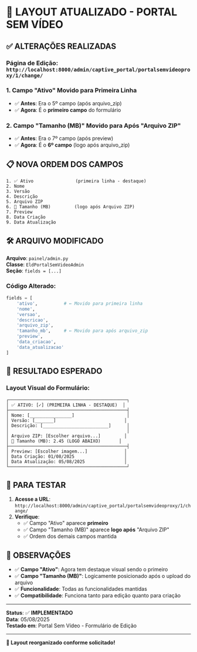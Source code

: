 # 🔧 LAYOUT ATUALIZADO - PORTAL SEM VÍDEO

## ✅ **ALTERAÇÕES REALIZADAS**

### **Página de Edição**: `http://localhost:8000/admin/captive_portal/portalsemvideoproxy/1/change/`

### **1. Campo "Ativo" Movido para Primeira Linha**
- ✅ **Antes**: Era o 5º campo (após arquivo_zip)
- ✅ **Agora**: É o **primeiro campo** do formulário

### **2. Campo "Tamanho (MB)" Movido para Após "Arquivo ZIP"**
- ✅ **Antes**: Era o 7º campo (após preview)
- ✅ **Agora**: É o **6º campo** (logo após arquivo_zip)

## 📋 **NOVA ORDEM DOS CAMPOS**

```
1. ✅ Ativo                (primeira linha - destaque)
2. Nome
3. Versão
4. Descrição
5. Arquivo ZIP
6. 📏 Tamanho (MB)         (logo após Arquivo ZIP)
7. Preview
8. Data Criação
9. Data Atualização
```

## 🛠️ **ARQUIVO MODIFICADO**

**Arquivo**: `painel/admin.py`  
**Classe**: `EldPortalSemVideoAdmin`  
**Seção**: `fields = [...]`

### **Código Alterado**:
```python
fields = [
    'ativo',          # ← Movido para primeira linha
    'nome',
    'versao',
    'descricao',
    'arquivo_zip',
    'tamanho_mb',     # ← Movido para após arquivo_zip
    'preview',
    'data_criacao',
    'data_atualizacao'
]
```

## 🎯 **RESULTADO ESPERADO**

### **Layout Visual do Formulário**:
```
┌─────────────────────────────────────────────┐
│ ✅ ATIVO: [✓] (PRIMEIRA LINHA - DESTAQUE)  │
├─────────────────────────────────────────────┤
│ Nome: [________________]                    │
│ Versão: [_______]                          │
│ Descrição: [_________________________]      │
│                                             │
│ Arquivo ZIP: [Escolher arquivo...]         │
│ 📏 Tamanho (MB): 2.45 (LOGO ABAIXO)       │
├─────────────────────────────────────────────┤
│ Preview: [Escolher imagem...]              │
│ Data Criação: 01/08/2025                   │
│ Data Atualização: 05/08/2025               │
└─────────────────────────────────────────────┘
```

## 🚀 **PARA TESTAR**

1. **Acesse a URL**: `http://localhost:8000/admin/captive_portal/portalsemvideoproxy/1/change/`
2. **Verifique**:
   - ✅ Campo "Ativo" aparece **primeiro**
   - ✅ Campo "Tamanho (MB)" aparece **logo após** "Arquivo ZIP"
   - ✅ Ordem dos demais campos mantida

## 📌 **OBSERVAÇÕES**

- ✅ **Campo "Ativo"**: Agora tem destaque visual sendo o primeiro
- ✅ **Campo "Tamanho (MB)"**: Logicamente posicionado após o upload do arquivo
- ✅ **Funcionalidade**: Todas as funcionalidades mantidas
- ✅ **Compatibilidade**: Funciona tanto para edição quanto para criação

---

**Status**: ✅ **IMPLEMENTADO**  
**Data**: 05/08/2025  
**Testado em**: Portal Sem Vídeo - Formulário de Edição  

---

**🎉 Layout reorganizado conforme solicitado!**
